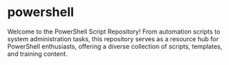 # powershell
Welcome to the PowerShell Script Repository! From automation scripts to system administration tasks, this repository serves as a resource hub for PowerShell enthusiasts, offering a diverse collection of scripts, templates, and training content.
